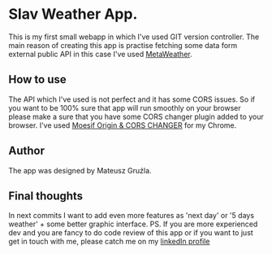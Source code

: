 # Slav Weather App.

 This is my first small webapp in which I've used GIT version controller. The main reason of creating this app is practise fetching some data form external public API in this case I've used [MetaWeather](https://www.metaweather.com/api/).

 ## How to use

 The API which I've used is not perfect and it has some CORS issues. So if you want to be 100% sure that app will run smoothly on your browser please make a sure that you have some CORS changer plugin added to your browser. I've used [Moesif Origin & CORS CHANGER](https://chrome.google.com/webstore/detail/moesif-orign-cors-changer/digfbfaphojjndkpccljibejjbppifbc) for my Chrome.

## Author

The app was designed by Mateusz Gruźla.

## Final thoughts

In next commits I want to add even more features as 'next day' or '5 days weather' + some better graphic interface.
PS. If you are more experienced dev and you are fancy to do code review of this app or if you want to just get in touch with me, please catch me on my [linkedIn profile](https://www.linkedin.com/in/mateusz-gru%C5%BAla-99b0ab18b/)
